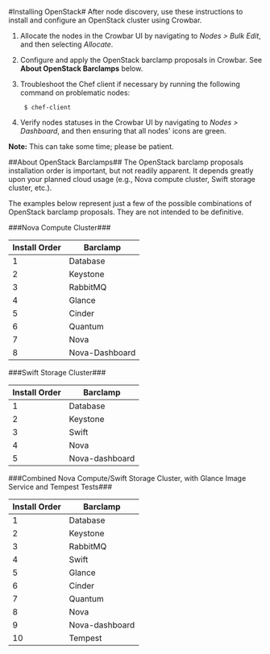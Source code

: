 #Installing OpenStack#
After node discovery, use these instructions to install and configure an OpenStack cluster using Crowbar.

1. Allocate the nodes in the Crowbar UI by navigating to *Nodes > Bulk Edit*, and then selecting *Allocate*.
2. Configure and apply the OpenStack barclamp proposals in Crowbar. See **About OpenStack Barclamps** below.
3. Troubleshoot the Chef client if necessary by running the following command on problematic nodes:

		$ chef-client
4. Verify nodes statuses in the Crowbar UI by navigating to *Nodes > Dashboard*, and then ensuring that all nodes' icons are green.

**Note:** This can take some time; please be patient.

##About OpenStack Barclamps##
The OpenStack barclamp proposals installation order is important, but not readily apparent. It depends greatly upon your planned cloud usage (e.g., Nova compute  cluster, Swift storage cluster, etc.).

The examples below represent just a few of the possible combinations of OpenStack barclamp proposals. They are not intended to be definitive.

###Nova Compute Cluster###

| Install Order | Barclamp |
|-- | ----- |
| 1 | Database |
| 2 | Keystone |
| 3 | RabbitMQ |
| 4 | Glance |
| 5 | Cinder |
| 6 | Quantum |
| 7 | Nova |
| 8 | Nova-Dashboard |

###Swift Storage Cluster###
 
|  Install Order | Barclamp |
|-- | ----- |
| 1 | Database |
| 2 | Keystone |
| 3 | Swift |
| 4 | Nova |
| 5 | Nova-dashboard |

###Combined Nova Compute/Swift Storage Cluster, with Glance Image Service and Tempest Tests###

|  Install Order | Barclamp |
|-- | ----- |
| 1 | Database |
| 2 | Keystone |
| 3 | RabbitMQ |
| 4 | Swift |
| 5 | Glance |
| 6 | Cinder |
| 7 | Quantum |
| 8 | Nova |
| 9 | Nova-dashboard |
| 10 | Tempest |

